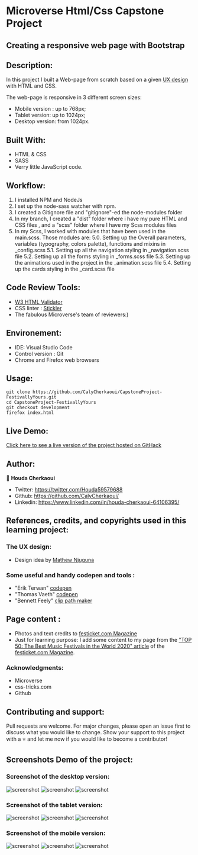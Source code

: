 # **Microverse Html/Css Capstone Project**

## Creating a responsive web page with Bootstrap

## Description:

In this project I built a Web-page from scratch based on a given [UX design](https://www.behance.net/gallery/25563385/PatashuleKE) with HTML and CSS.

The web-page is responsive in 3 different screen sizes:

- Mobile version : up to 768px;
- Tablet version: up to 1024px;
- Desktop version: from 1024px.

## Built With:

- HTML & CSS
- SASS
- Verry little JavaScript code.

## Workflow:

1. I installed NPM and NodeJs
2. I set up the node-sass watcher with npm.
3. I created a Gitignore file and "gitignore"-ed the node-modules folder
4. In my branch, I created a "dist" folder where i have my pure HTML and CSS files , and a "scss" folder where I have my Scss modules files
5. In my Scss, I worked with modules that have been used in the main.scss. Those modules are:
   5.0. Setting up the Overall parameters, variables (typography, colors palette), functions and mixins in \_config.scss
   5.1. Setting up all the navigation styling in \_navigation.scss file
   5.2. Setting up all the forms styling in \_forms.scss file
   5.3. Setting up the animations used in the project in the \_animation.scss file
   5.4. Setting up the cards styling in the \_card.scss file

## Code Review Tools:

- [W3 HTML Validator](https://validator.w3.org/)
- CSS linter : [Stickler](https://stickler-ci.com/)
- The fabulous Microverse's team of reviewers:)

## Environement:

- IDE: Visual Studio Code
- Control version : Git
- Chrome and Firefox web browsers

## Usage:

```Git
git clone https://github.com/CalyCherkaoui/CapstoneProject-FestivallyYours.git
cd CapstoneProject-FestivallyYours
git checkout development
firefox index.html
```

## Live Demo:

[Click here to see a live version of the project hosted on GitHack](https://rawcdn.githack.com/CalyCherkaoui/CapstoneProject-FestivallyYours/6bc2e20817ed38cdb7bdd109092d1bc0d68ee30b/dist/index.html)

## Author:

👩 **Houda Cherkaoui**

- Twitter: https://twitter.com/Houda59579688
- Github: https://github.com/CalyCherkaoui/
- Linkedin: https://www.linkedin.com/in/houda-cherkaoui-64106395/

## References, credits, and copyrights used in this learning project:

### The UX design:

- Design idea by [Mathew Njuguna](https://www.behance.net/mathewnjuguna)

### Some useful and handy codepen and tools :

- "Erik Terwan" [codepen](https://codepen.io/erikterwan/pen/EVzeRP)
- "Thomas Vaeth" [codepen](https://codepen.io/thomasvaeth/pen/JKxRNk)
- "Bennett Feely" [clip path maker](https://bennettfeely.com/clippy/)

## Page content :

- Photos and text credits to [festicket.com Magazine](https://www.festicket.com/)
- Just for learning purpose: I add some content to my page from the ["TOP 50: The Best Music Festivals in the World 2020" article](https://www.festicket.com/magazine/discover/top-50-best-music-festivals-world/) of the [festicket.com Magazine](https://www.festicket.com/).

### Acknowledgments:

- Microverse
- css-tricks.com
- Github

## Contributing and support:

Pull requests are welcome. For major changes, please open an issue first to discuss what you would like to change.
Show your support to this project with a ⭐️ and let me now if you would like to become a contributor!

## Screenshots Demo of the project:

### Screenshot of the desktop version:

![screenshot](dist/image/ScreenHomeDesktop.png) ![screenshot](dist/image/ScreenEventDesktop.png) ![screenshot](dist/image/ScreenCardDesktop.png)

### Screenshot of the tablet version:

![screenshot](dist/image/ScreenHomeTablet.png) ![screenshot](dist/image/ScreenEventTablet.png) ![screenshot](dist/image/ScreenCardTablet.png)

### Screenshot of the mobile version:

![screenshot](dist/image/ScreenHomeMobile.png) ![screenshot](dist/image/ScreenEventMobile.png) ![screenshot](dist/image/ScreenCardmobile.png)
